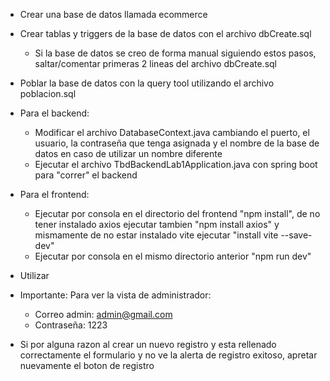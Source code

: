 - Crear una base de datos llamada ecommerce
- Crear tablas y triggers de la base de datos con el archivo dbCreate.sql
  - Si la base de datos se creo de forma manual siguiendo estos pasos, saltar/comentar primeras 2 lineas del archivo dbCreate.sql
- Poblar la base de datos con la query tool utilizando el archivo poblacion.sql
- Para el backend:
  - Modificar el archivo DatabaseContext.java cambiando el puerto, el usuario, la contraseña que tenga asignada y el nombre de la base de datos en caso de utilizar un nombre diferente
  - Ejecutar el archivo TbdBackendLab1Application.java con spring boot para "correr" el backend
- Para el frontend: 
  - Ejecutar por consola en el directorio del frontend "npm install", de no tener instalado axios ejecutar tambien "npm install axios" y mismamente de no estar instalado vite ejecutar "install vite --save-dev"
  - Ejecutar por consola en el mismo directorio anterior "npm run dev"
- Utilizar


- Importante: Para ver la vista de administrador:
  - Correo admin: admin@gmail.com
  - Contraseña: 1223
- Si por alguna razon al crear un nuevo registro y esta rellenado correctamente el formulario y no ve la alerta de registro exitoso, apretar nuevamente el boton de registro
